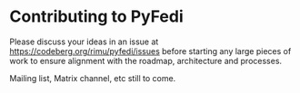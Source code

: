 # Contributing to PyFedi

Please discuss your ideas in an issue at https://codeberg.org/rimu/pyfedi/issues before 
starting any large pieces of work to ensure alignment with the roadmap, architecture and processes.

Mailing list, Matrix channel, etc still to come.
